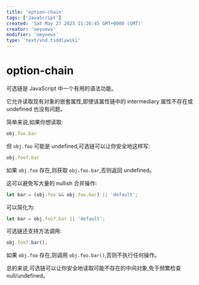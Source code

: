 ```yaml
---
title: 'option-chain'
tags: ['JavaScript']
created: 'Sat May 27 2023 11:26:45 GMT+0000 (GMT)'
creator: 'oeyoews'
modifier: 'oeyoews'
type: 'text/vnd.tiddlywiki'
---
```


# option-chain

可选链是 JavaScript 中一个有用的语法功能。

它允许读取现有对象的嵌套属性,即使该属性链中的 intermediary 属性不存在或 undefined 也没有问题。

简单来说,如果你想读取:

```js
obj.foo.bar
```

但 `obj.foo` 可能是 undefined,可选链可以让你安全地这样写:

```js
obj.foo?.bar
```

如果 `obj.foo` 存在,则获取 `obj.foo.bar`,否则返回 undefined。

这可以避免写大量的 nullish 合并操作:

```js
let bar = (obj.foo && obj.foo.bar) || 'default';
```

可以简化为:

```js
let bar = obj.foo?.bar || 'default';
```

可选链还支持方法调用:

```js
obj.foo?.bar();
```

如果 `obj.foo` 存在,则调用 `obj.foo.bar()`,否则不执行任何操作。

总的来说,可选链可以让你安全地读取可能不存在的中间对象,免于频繁检查 null/undefined。
